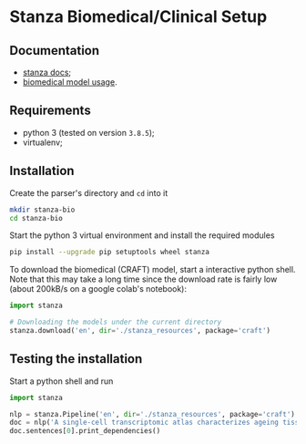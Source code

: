 # Stanza Biomedical/Clinical Setup
## Documentation
*   [stanza docs][docs];
*   [biomedical model usage][usage].

## Requirements
*   python 3 (tested on version `3.8.5`);
*   virtualenv;

## Installation
Create the parser's directory and `cd` into it
```zsh
mkdir stanza-bio
cd stanza-bio
```

Start the python 3 virtual environment and install the required modules

```zsh
pip install --upgrade pip setuptools wheel stanza
```

To download the biomedical (CRAFT) model, start a interactive python shell. Note that this may take a long time since the download rate is fairly low (about 200kB/s on a google colab's notebook):

``` python
import stanza

# Downloading the models under the current directory
stanza.download('en', dir='./stanza_resources', package='craft')
```

## Testing the installation
Start a python shell and run

```python
import stanza

nlp = stanza.Pipeline('en', dir='./stanza_resources', package='craft')
doc = nlp('A single-cell transcriptomic atlas characterizes ageing tissues in the mouse.')
doc.sentences[0].print_dependencies()
```

[docs]:     https://stanfordnlp.github.io/stanza/
[usage]:    https://stanfordnlp.github.io/stanza/biomed_model_usage.html
